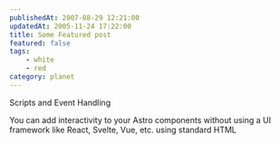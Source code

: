 ```yaml
---
publishedAt: 2007-08-29 12:21:00
updatedAt: 2005-11-24 17:22:00
title: Some Featured post
featured: false
tags:
    - white
    - red
category: planet
---
```


Scripts and Event Handling

You can add interactivity to your Astro components without using a UI framework like React, Svelte, Vue, etc. using standard HTML <script> tags. This allows you to send JavaScript to run in the browser and add functionality to your Astro components.
